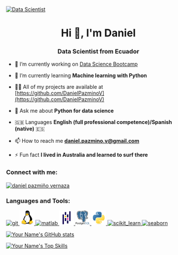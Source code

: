 <a href="https://drive.google.com/uc?export=view&id=156JToMalCliB0lqGFhlN5J7miWuwONAd">
  <img src="https://drive.google.com/uc?export=view&id=156JToMalCliB0lqGFhlN5J7miWuwONAd" style="width: 1584px; max-width: 100%; 
  height: 396" align="center" title="Data Scientist" /></a>
  
 <h1 align="center">Hi 👋, I'm Daniel</h1>
<h3 align="center">Data Scientist from Ecuador</h3>

- 🔭 I’m currently working on [Data Science Bootcamp](https://github.com/DanielPazminoV/yandex-practicum-projects)

- 🌱 I’m currently learning **Machine learning with Python**

- 👨‍💻 All of my projects are available at [https://github.com/DanielPazminoV](https://github.com/DanielPazminoV)

- 💬 Ask me about **Python for data science**

- 🇬🇧 Languages **English (full professional competence)/Spanish (native)** 🇪🇸

- 📫 How to reach me **daniel.pazmino.v@gmail.com**

- ⚡ Fun fact **I lived in Australia and learned to surf there**

<h3 align="left">Connect with me:</h3>
<p align="left">
<a href="https://linkedin.com/in/daniel pazmiño vernaza" target="blank"><img align="center" src="https://raw.githubusercontent.com/rahuldkjain/github-profile-readme-generator/master/src/images/icons/Social/linked-in-alt.svg" alt="daniel pazmiño vernaza" height="30" width="40" /></a>
</p>

<h3 align="left">Languages and Tools:</h3>
<p align="left"> <a href="https://git-scm.com/" target="_blank" rel="noreferrer"> <img src="https://www.vectorlogo.zone/logos/git-scm/git-scm-icon.svg" alt="git" width="40" height="40"/> </a> <a href="https://www.linux.org/" target="_blank" rel="noreferrer"> <img src="https://raw.githubusercontent.com/devicons/devicon/master/icons/linux/linux-original.svg" alt="linux" width="40" height="40"/> </a> <a href="https://www.mathworks.com/" target="_blank" rel="noreferrer"> <img src="https://upload.wikimedia.org/wikipedia/commons/2/21/Matlab_Logo.png" alt="matlab" width="40" height="40"/> </a> <a href="https://pandas.pydata.org/" target="_blank" rel="noreferrer"> <img src="https://raw.githubusercontent.com/devicons/devicon/2ae2a900d2f041da66e950e4d48052658d850630/icons/pandas/pandas-original.svg" alt="pandas" width="40" height="40"/> </a> <a href="https://www.postgresql.org" target="_blank" rel="noreferrer"> <img src="https://raw.githubusercontent.com/devicons/devicon/master/icons/postgresql/postgresql-original-wordmark.svg" alt="postgresql" width="40" height="40"/> </a> <a href="https://www.python.org" target="_blank" rel="noreferrer"> <img src="https://raw.githubusercontent.com/devicons/devicon/master/icons/python/python-original.svg" alt="python" width="40" height="40"/> </a> <a href="https://scikit-learn.org/" target="_blank" rel="noreferrer"> <img src="https://upload.wikimedia.org/wikipedia/commons/0/05/Scikit_learn_logo_small.svg" alt="scikit_learn" width="40" height="40"/> </a> <a href="https://seaborn.pydata.org/" target="_blank" rel="noreferrer"> <img src="https://seaborn.pydata.org/_images/logo-mark-lightbg.svg" alt="seaborn" width="40" height="40"/> </a> </p
  
[![Your Name's GitHub stats](https://github-readme-stats.vercel.app/api?username=DanielPazminoV&show_icons=true&theme=dracula)](https://github.com/DanielPazminoV)

[![Your Name's Top Skills](https://github-readme-stats.vercel.app/api/top-langs/?username=DanielPazminoV&layout=compact)](https://github.com/DanielPazminoV)



  
